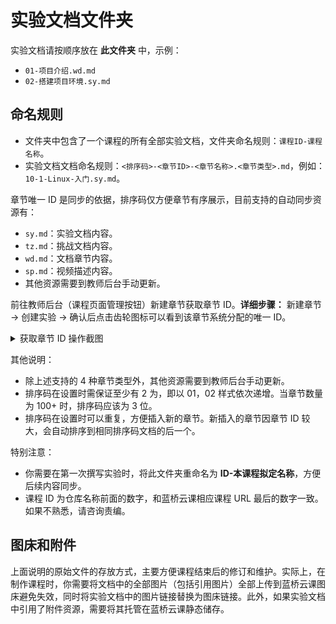 # 实验文档文件夹

实验文档请按顺序放在 **此文件夹** 中，示例：

- `01-项目介绍.wd.md`
- `02-搭建项目环境.sy.md`

## 命名规则

- 文件夹中包含了一个课程的所有全部实验文档，文件夹命名规则：`课程ID-课程名称`。
- 实验文档文档命名规则：`<排序码>-<章节ID>-<章节名称>.<章节类型>.md`，例如：`10-1-Linux-入门.sy.md`。

章节唯一 ID 是同步的依据，排序码仅方便章节有序展示，目前支持的自动同步资源有：

- `sy.md`：实验文档内容。
- `tz.md`：挑战文档内容。
- `wd.md`：文档章节内容。
- `sp.md`：视频描述内容。
- 其他资源需要到教师后台手动更新。

前往教师后台（课程页面管理按钮）新建章节获取章节 ID。**详细步骤：** 新建章节 → 创建实验 → 确认后点击齿轮图标可以看到该章节系统分配的唯一 ID。

<details>
<summary>获取章节 ID 操作截图</summary>

![图片描述](https://doc.shiyanlou.com/courses/3223/1701267/91af93c600d7bd402ba82530a83690c2-0/wm)

</details>

其他说明：

- 除上述支持的 4 种章节类型外，其他资源需要到教师后台手动更新。
- 排序码在设置时需保证至少有 2 为，即以 01，02 样式依次递增。当章节数量为 100+ 时，排序码应该为 3 位。
- 排序码在设置时可以重复，方便插入新的章节。新插入的章节因章节 ID 较大，会自动排序到相同排序码文档的后一个。

特别注意：

- 你需要在第一次撰写实验时，将此文件夹重命名为 **ID-本课程拟定名称**，方便后续内容同步。
- 课程 ID 为仓库名称前面的数字，和蓝桥云课相应课程 URL 最后的数字一致。如果不熟悉，请咨询责编。

## 图床和附件

上面说明的原始文件的存放方式，主要方便课程结束后的修订和维护。实际上，在制作课程时，你需要将文档中的全部图片（包括引用图片）全部上传到蓝桥云课图床避免失效，同时将实验文档中的图片链接替换为图床链接。此外，如果实验文档中引用了附件资源，需要将其托管在蓝桥云课静态储存。
